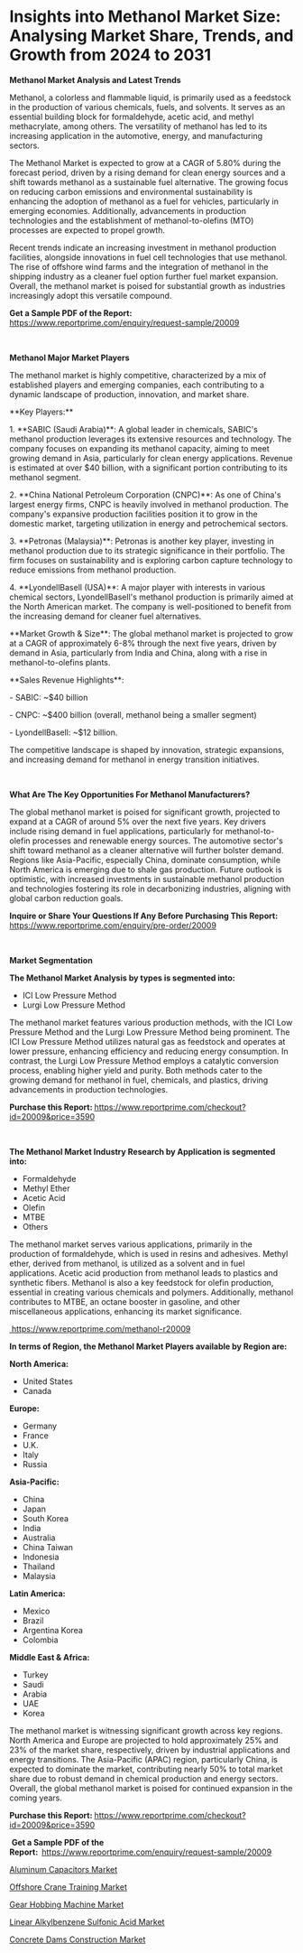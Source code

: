 <p><h1>Insights into Methanol Market Size: Analysing Market Share, Trends, and Growth from 2024 to 2031</h1></p><p><strong>Methanol Market Analysis and Latest Trends</strong></p>
<p><p>Methanol, a colorless and flammable liquid, is primarily used as a feedstock in the production of various chemicals, fuels, and solvents. It serves as an essential building block for formaldehyde, acetic acid, and methyl methacrylate, among others. The versatility of methanol has led to its increasing application in the automotive, energy, and manufacturing sectors.</p><p>The Methanol Market is expected to grow at a CAGR of 5.80% during the forecast period, driven by a rising demand for clean energy sources and a shift towards methanol as a sustainable fuel alternative. The growing focus on reducing carbon emissions and environmental sustainability is enhancing the adoption of methanol as a fuel for vehicles, particularly in emerging economies. Additionally, advancements in production technologies and the establishment of methanol-to-olefins (MTO) processes are expected to propel growth.</p><p>Recent trends indicate an increasing investment in methanol production facilities, alongside innovations in fuel cell technologies that use methanol. The rise of offshore wind farms and the integration of methanol in the shipping industry as a cleaner fuel option further fuel market expansion. Overall, the methanol market is poised for substantial growth as industries increasingly adopt this versatile compound.</p></p>
<p><strong>Get a Sample PDF of the Report:&nbsp;</strong> <a href="https://www.reportprime.com/enquiry/request-sample/20009?utm_campaign=11&utm_medium=2&utm_source=Github&utm_content=ia&utm_term=24112024&utm_id=methanol">https://www.reportprime.com/enquiry/request-sample/20009</a></p>
<p>&nbsp;</p>
<p><strong>Methanol Major Market Players</strong></p>
<p><p>The methanol market is highly competitive, characterized by a mix of established players and emerging companies, each contributing to a dynamic landscape of production, innovation, and market share.</p><p>**Key Players:**</p><p>1. **SABIC (Saudi Arabia)**: A global leader in chemicals, SABIC's methanol production leverages its extensive resources and technology. The company focuses on expanding its methanol capacity, aiming to meet growing demand in Asia, particularly for clean energy applications. Revenue is estimated at over $40 billion, with a significant portion contributing to its methanol segment.</p><p>2. **China National Petroleum Corporation (CNPC)**: As one of China's largest energy firms, CNPC is heavily involved in methanol production. The company's expansive production facilities position it to grow in the domestic market, targeting utilization in energy and petrochemical sectors.</p><p>3. **Petronas (Malaysia)**: Petronas is another key player, investing in methanol production due to its strategic significance in their portfolio. The firm focuses on sustainability and is exploring carbon capture technology to reduce emissions from methanol production.</p><p>4. **LyondellBasell (USA)**: A major player with interests in various chemical sectors, LyondellBasell's methanol production is primarily aimed at the North American market. The company is well-positioned to benefit from the increasing demand for cleaner fuel alternatives.</p><p>**Market Growth & Size**: The global methanol market is projected to grow at a CAGR of approximately 6-8% through the next five years, driven by demand in Asia, particularly from India and China, along with a rise in methanol-to-olefins plants. </p><p>**Sales Revenue Highlights**: </p><p>- SABIC: ~$40 billion</p><p>- CNPC: ~$400 billion (overall, methanol being a smaller segment)</p><p>- LyondellBasell: ~$12 billion.</p><p>The competitive landscape is shaped by innovation, strategic expansions, and increasing demand for methanol in energy transition initiatives.</p></p>
<p>&nbsp;</p>
<p><strong>What Are The Key Opportunities For Methanol Manufacturers?</strong></p>
<p><p>The global methanol market is poised for significant growth, projected to expand at a CAGR of around 5% over the next five years. Key drivers include rising demand in fuel applications, particularly for methanol-to-olefin processes and renewable energy sources. The automotive sector's shift toward methanol as a cleaner alternative will further bolster demand. Regions like Asia-Pacific, especially China, dominate consumption, while North America is emerging due to shale gas production. Future outlook is optimistic, with increased investments in sustainable methanol production and technologies fostering its role in decarbonizing industries, aligning with global carbon reduction goals.</p></p>
<p><strong>Inquire or Share Your Questions If Any Before Purchasing This Report:</strong> <a href="https://www.reportprime.com/enquiry/pre-order/20009?utm_campaign=11&utm_medium=2&utm_source=Github&utm_content=ia&utm_term=24112024&utm_id=methanol">https://www.reportprime.com/enquiry/pre-order/20009</a></p>
<p>&nbsp;</p>
<p><strong>Market Segmentation</strong></p>
<p><strong>The Methanol Market Analysis by types is segmented into:</strong></p>
<p><ul><li>ICI Low Pressure Method</li><li>Lurgi Low Pressure Method</li></ul></p>
<p><p>The methanol market features various production methods, with the ICI Low Pressure Method and the Lurgi Low Pressure Method being prominent. The ICI Low Pressure Method utilizes natural gas as feedstock and operates at lower pressure, enhancing efficiency and reducing energy consumption. In contrast, the Lurgi Low Pressure Method employs a catalytic conversion process, enabling higher yield and purity. Both methods cater to the growing demand for methanol in fuel, chemicals, and plastics, driving advancements in production technologies.</p></p>
<p><strong>Purchase this Report:&nbsp;</strong><a href="https://www.reportprime.com/checkout?id=20009&price=3590&utm_campaign=11&utm_medium=2&utm_source=Github&utm_content=ia&utm_term=24112024&utm_id=methanol">https://www.reportprime.com/checkout?id=20009&price=3590</a></p>
<p>&nbsp;</p>
<p><strong>The Methanol Market Industry Research by Application is segmented into:</strong></p>
<p><ul><li>Formaldehyde</li><li>Methyl Ether</li><li>Acetic Acid</li><li>Olefin</li><li>MTBE</li><li>Others</li></ul></p>
<p><p>The methanol market serves various applications, primarily in the production of formaldehyde, which is used in resins and adhesives. Methyl ether, derived from methanol, is utilized as a solvent and in fuel applications. Acetic acid production from methanol leads to plastics and synthetic fibers. Methanol is also a key feedstock for olefin production, essential in creating various chemicals and polymers. Additionally, methanol contributes to MTBE, an octane booster in gasoline, and other miscellaneous applications, enhancing its market significance.</p></p>
<p><a href="https://www.reportprime.com/methanol-r20009?utm_campaign=11&utm_medium=2&utm_source=Github&utm_content=ia&utm_term=24112024&utm_id=methanol">&nbsp;https://www.reportprime.com/methanol-r20009</a></p>
<p><strong>In terms of Region, the Methanol Market Players available by Region are:</strong></p>
<p>
    <p> <strong> North America: </strong>
        <ul>
            <li>United States</li>
            <li>Canada</li>
        </ul>
        </p> 
    <p> <strong> Europe: </strong>
        <ul>
            <li>Germany</li>
            <li>France</li>
            <li>U.K.</li>
            <li>Italy</li>
            <li>Russia</li>
        </ul>
        </p> 
    <p> <strong> Asia-Pacific: </strong>
        <ul>
            <li>China</li>
            <li>Japan</li>
            <li>South Korea</li>
            <li>India</li>
            <li>Australia</li>
            <li>China Taiwan</li>
            <li>Indonesia</li>
            <li>Thailand</li>
            <li>Malaysia</li>
        </ul>
        </p> 
    <p> <strong> Latin America: </strong>
        <ul>
            <li>Mexico</li>
            <li>Brazil</li>
            <li>Argentina Korea</li>
            <li>Colombia</li>
        </ul>
        </p> 
    <p> <strong> Middle East & Africa: </strong>
        <ul>
            <li>Turkey</li>
            <li>Saudi</li>
            <li>Arabia</li>
            <li>UAE</li>
            <li>Korea</li>
        </ul>
    </p>
    </p>
<p><p>The methanol market is witnessing significant growth across key regions. North America and Europe are projected to hold approximately 25% and 23% of the market share, respectively, driven by industrial applications and energy transitions. The Asia-Pacific (APAC) region, particularly China, is expected to dominate the market, contributing nearly 50% to total market share due to robust demand in chemical production and energy sectors. Overall, the global methanol market is poised for continued expansion in the coming years.</p></p>
<p><strong>Purchase this Report: </strong><a href="https://www.reportprime.com/checkout?id=20009&price=3590&utm_campaign=11&utm_medium=2&utm_source=Github&utm_content=ia&utm_term=24112024&utm_id=methanol">https://www.reportprime.com/checkout?id=20009&price=3590</a></p>
<p>&nbsp;<strong>Get a Sample PDF of the Report:&nbsp;&nbsp;</strong><a href="https://www.reportprime.com/enquiry/request-sample/20009?utm_campaign=11&utm_medium=2&utm_source=Github&utm_content=ia&utm_term=24112024&utm_id=methanol">https://www.reportprime.com/enquiry/request-sample/20009</a></p>
<p><strong></strong></p>
<p><p><a href="https://github.com/KamrulHadi87/Market-Research-Report-List-1/blob/main/aluminum-capacitors-market.md?utm_campaign=11&utm_medium=2&utm_source=Github&utm_content=ia&utm_term=24112024&utm_id=methanol">Aluminum Capacitors Market</a></p><p><a href="https://issuu.com/reportprime-2/docs/offshore-crane-training-market-size_c9b543971e4437?utm_campaign=11&utm_medium=2&utm_source=Github&utm_content=ia&utm_term=24112024&utm_id=methanol">Offshore Crane Training Market</a></p><p><a href="https://www.linkedin.com/pulse/top-trends-transforming-gear-hobbing-machine-market-2024-2031-el3pe?utm_campaign=11&utm_medium=2&utm_source=Github&utm_content=ia&utm_term=24112024&utm_id=methanol">Gear Hobbing Machine Market</a></p><p><a href="https://github.com/ChiragRp1/Market-Research-Report-List-6/blob/main/linear-alkylbenzene-sulfonic-acid-market.md?utm_campaign=11&utm_medium=2&utm_source=Github&utm_content=ia&utm_term=24112024&utm_id=methanol">Linear Alkylbenzene Sulfonic Acid Market</a></p><p><a href="https://issuu.com/reportprime-2/docs/concrete-dams-construction-market-s_7e2f7a826bf4b2?utm_campaign=11&utm_medium=2&utm_source=Github&utm_content=ia&utm_term=24112024&utm_id=methanol">Concrete Dams Construction Market</a></p></p>
